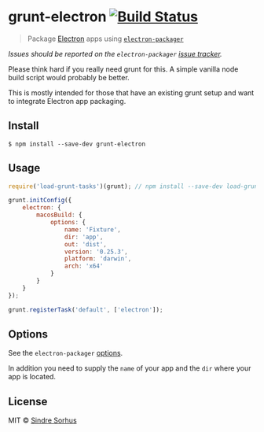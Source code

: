 # grunt-electron [![Build Status](https://travis-ci.org/sindresorhus/grunt-electron.svg?branch=master)](https://travis-ci.org/sindresorhus/grunt-electron)

> Package [Electron](http://electron.atom.io) apps using [`electron-packager`](https://github.com/maxogden/electron-packager)

*Issues should be reported on the `electron-packager` [issue tracker](https://github.com/maxogden/electron-packager/issues).*

Please think hard if you really need grunt for this. A simple vanilla node build script would probably be better.

This is mostly intended for those that have an existing grunt setup and want to integrate Electron app packaging.


## Install

```
$ npm install --save-dev grunt-electron
```


## Usage

```js
require('load-grunt-tasks')(grunt); // npm install --save-dev load-grunt-tasks

grunt.initConfig({
	electron: {
		macosBuild: {
			options: {
				name: 'Fixture',
				dir: 'app',
				out: 'dist',
				version: '0.25.3',
				platform: 'darwin',
				arch: 'x64'
			}
		}
	}
});

grunt.registerTask('default', ['electron']);
```


## Options

See the `electron-packager` [options](https://github.com/maxogden/electron-packager#usage).

In addition you need to supply the `name` of your app and the `dir` where your app is located.


## License

MIT © [Sindre Sorhus](https://sindresorhus.com)
